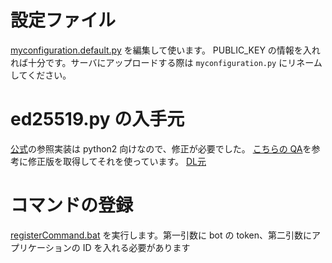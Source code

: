 # 設定ファイル

[myconfiguration.default.py](./myconfiguration.default.py) を編集して使います。
PUBLIC_KEY の情報を入れれば十分です。サーバにアップロードする際は `myconfiguration.py` にリネームしてください。

# ed25519.py の入手元

[公式](https://ed25519.cr.yp.to/software.html)の参照実装は python2 向けなので、修正が必要でした。
[こちらの QA](https://monero.stackexchange.com/questions/9820/recursionerror-in-ed25519-py)を参考に修正版を取得してそれを使っています。
[DL元](https://github.com/bigreddmachine/MoneroPy/blob/98e7feb20bf8595e6a0d0dda06c73517f5bb3ad4/moneropy/crypto/ed25519.py)

# コマンドの登録

[registerCommand.bat](./registerCommand.bat) を実行します。第一引数に bot の token、第二引数にアプリケーションの ID を入れる必要があります

